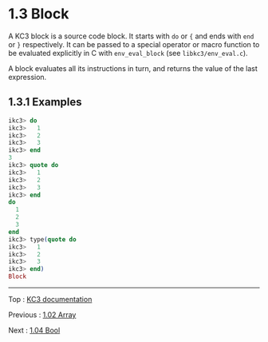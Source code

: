 # 1.3 Block

A KC3 block is a source code block. It starts with `do` or `{` and
ends with `end` or `}` respectively.
It can be passed to a special operator or macro function to
be evaluated explicitly in C with `env_eval_block` (see
`libkc3/env_eval.c`).

A block evaluates all its instructions in turn, and returns the value
of the last expression.

## 1.3.1 Examples

```elixir
ikc3> do
ikc3>   1
ikc3>   2
ikc3>   3
ikc3> end
3
ikc3> quote do
ikc3>   1
ikc3>   2
ikc3>   3
ikc3> end
do
  1
  2
  3
end
ikc3> type(quote do
ikc3>   1
ikc3>   2
ikc3>   3
ikc3> end)
Block
```

---

Top : [KC3 documentation](/doc/)

Previous : [1.02 Array](1.02_Array)

Next : [1.04 Bool](1.04_Bool)

